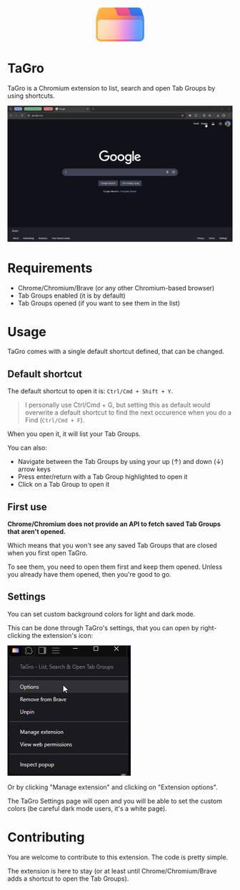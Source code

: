 <p align="center">
  <img src="./media/icons/Tagro128.png" alt="TaGro">
</p>

# TaGro

TaGro is a Chromium extension to list, search and open Tab Groups by using shortcuts.

<p align="center">
  <img src="./media/gifs/usage.gif" alt="TaGro Usage">
</p>

# Requirements
- Chrome/Chromium/Brave (or any other Chromium-based browser)
- Tab Groups enabled (it is by default)
- Tab Groups opened (if you want to see them in the list)

# Usage

TaGro comes with a single default shortcut defined, that can be changed.

## Default shortcut
The default shortcut to open it is: `Ctrl/Cmd + Shift + Y`.

> I personally use Ctrl/Cmd + G, but setting this as default would overwrite a default shortcut to find the next occurence when you do a Find (`Ctrl/Cmd + F`).

When you open it, it will list your Tab Groups.

You can also:
- Navigate between the Tab Groups by using your up (↑) and down (↓) arrow keys
- Press enter/return with a Tab Group highlighted to open it
- Click on a Tab Group to open it

## First use

**Chrome/Chromium does not provide an API to fetch saved Tab Groups that aren't opened.**

Which means that you won't see any saved Tab Groups that are closed when you first open TaGro.

To see them, you need to open them first and keep them opened. Unless you already have them opened, then you're good to go.

## Settings

You can set custom background colors for light and dark mode.

This can be done through TaGro's settings, that you can open by right-clicking the extension's icon:

![TaGro Settings](./media/screenshots/tagro_settings.png)

Or by clicking "Manage extension" and clicking on "Extension options".

The TaGro Settings page will open and you will be able to set the custom colors (be careful dark mode users, it's a white page).

# Contributing

You are welcome to contribute to this extension. The code is pretty simple.

The extension is here to stay (or at least until Chrome/Chromium/Brave adds a shortcut to open the Tab Groups).